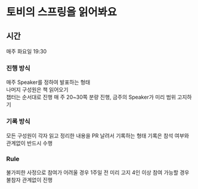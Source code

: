 # 토비의 스프링을 읽어봐요

## 시간
매주 화요일 19:30

### 진행 방식
매주 Speaker를 정하여 발표하는 형태    
나머지 구성원은 책 읽어오기    
챕터는 순서대로 진행
매 주 20~30쪽 분량 진행, 금주의 Speaker가 미리 범위 고지하기

### 기록 방식
모든 구성원이 각자 읽고 정리한 내용을 PR 날려서 기록하는 형태
기록은 참석 여부와 관계없이 반드시 수행

### Rule
불가피한 사정으로 참여가 어려울 경우 1주일 전 미리 고지
4인 이상 참여 가능할 경우 불참자 관계없이 진행
